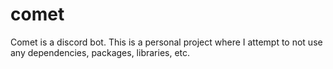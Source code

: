 # comet
Comet is a discord bot. This is a personal project where I attempt to not use
any dependencies, packages, libraries, etc.